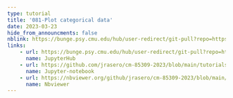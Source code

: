 ```yaml
---
type: tutorial
title: '081-Plot categorical data'
date: 2023-03-23
hide_from_announcments: false
nblink: https://bunge.psy.cmu.edu/hub/user-redirect/git-pull?repo=https%3A%2F%2Fgithub.com%2Fjrasero%2Fcm-85309-2023&branch=main&urlpath=tree%2Fcm-85309-2023%2Ftutorials%2Fweek-8%2F081-Plot_categorical_data.ipynb
links:
    - url: https://bunge.psy.cmu.edu/hub/user-redirect/git-pull?repo=https%3A%2F%2Fgithub.com%2Fjrasero%2Fcm-85309-2023&branch=main&urlpath=tree%2Fcm-85309-2023%2Ftutorials%2Fweek-8%2F081-Plot_categorical_data.ipynb
      name: JupyterHub
    - url: https://github.com/jrasero/cm-85309-2023/blob/main/tutorials/week-8/081-Plot_categorical_data.ipynb
      name: Jupyter-notebook
    - url: https://nbviewer.org/github/jrasero/cm-85309-2023/blob/main/tutorials/week-8/081-Plot_categorical_data.ipynb
      name: Nbviewer
---
```

